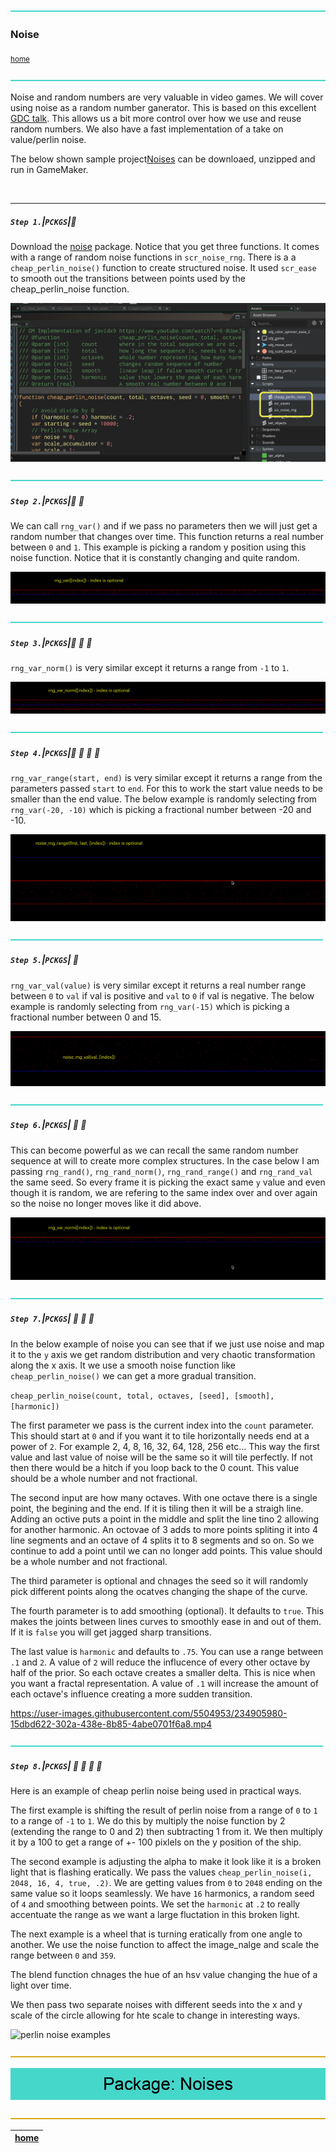 ![](../images/line3.png)

### Noise

<sub>[home](../README.md#user-content-gms2-packages---table-of-contents)</sub>

![](../images/line3.png)

Noise and random numbers are very valuable in video games. We will cover using noise as a random number ganerator.  This is based on this excellent [GDC talk](https://www.youtube.com/watch?v=LWFzPP8ZbdU). This allows us a bit more control over how we use and reuse random numbers. We also have a fast implementation of a take on value/perlin noise. 

The below shown sample project[Noises](../sample-projects/Noise.zip) can be downloaed, unzipped and run in GameMaker.

<br>

---

##### `Step 1.`\|`PCKGS`|:small_blue_diamond:

Download the [noise](../packages/noise.yymps) package. Notice that you get three functions. It comes with a range of random noise functions in `scr_noise_rng`.  There is a a `cheap_perlin_noise()` function to create structured noise.  It used `scr_ease` to smooth out the transitions between points used by the cheap_perlin_noise function.

![download noise package](images/noise_functions.png)

![](../images/line2.png)

##### `Step 2.`\|`PCKGS`|:small_blue_diamond: :small_blue_diamond: 

We can call `rng_var()` and if we pass no parameters then we will just get a random number that changes over time.  This function returns a real number between `0` and `1`. This example is picking a random y position using this noise function.  Notice that it is constantly changing and quite random. 

![rng_var()](images/rng_var.gif)

![](../images/line2.png)

##### `Step 3.`\|`PCKGS`|:small_blue_diamond: :small_blue_diamond: :small_blue_diamond:

`rng_var_norm()` is very similar except it returns a range from `-1` to `1`.

![rng_var_norm()](images/rng_var_norm.gif)

![](../images/line2.png)

##### `Step 4.`\|`PCKGS`|:small_blue_diamond: :small_blue_diamond: :small_blue_diamond: :small_blue_diamond:

`rng_var_range(start, end)` is very similar except it returns a range from the parameters passed `start` to `end`. For this to work the start value needs to be smaller than the end value. The below example is randomly selecting from `rng_var(-20, -10)` which is picking a fractional number between -20 and -10.

![rng_var_range(start, end)](images/rng_range.gif)

![](../images/line2.png)

##### `Step 5.`\|`PCKGS`| :small_orange_diamond:

`rng_var_val(value)` is very similar except it returns a real number range between `0` to `val` if val is positive and `val` to `0` if val is negative. The below example is randomly selecting from `rng_var(-15)` which is picking a fractional number between 0 and 15.

![rng_var_range(start, end)](images/rng_value.gif)

![](../images/line2.png)

##### `Step 6.`\|`PCKGS`| :small_orange_diamond: :small_blue_diamond:

This can become powerful as we can recall the same random number sequence at will to create more complex structures.  In the case below I am passing `rng_rand()`, `rng_rand_norm()`, `rng_rand_range()` and `rng_rand_val` the same seed.  So every frame it is picking the exact same `y` value and even though it is random, we are refering to the same index over and over again so the noise no longer moves like it did above.

![alt_texadd indexes into noise functiont](images/rng_indexes.gif)

![](../images/line2.png)

##### `Step 7.`\|`PCKGS`| :small_orange_diamond: :small_blue_diamond: :small_blue_diamond:

In the below example of noise you can see that if we just use noise and map it to the `y` axis we get random distribution and very chaotic transformation along the x axis.  It we use a smooth noise function like `cheap_perlin_noise()` we can get a more gradual transition.  

`cheap_perlin_noise(count, total, octaves, [seed], [smooth], [harmonic])`

The first parameter we pass is the current index into the  `count` parameter.  This should start at `0` and if you want it to tile horizontally needs end at a power of `2`.  For example 2, 4, 8, 16, 32, 64, 128, 256 etc...  This way the first value and last value of noise will be the same so it will tile perfectly.  If not then there would be a hitch if you loop back to the 0 count.  This value should be a whole number and not fractional.  

The second input are how many octaves.  With one octave there is a single point, the begining and the end.  If it is tiling then it will be a straigh line.  Adding an octive puts a point in the middle and split the line tino 2 allowing for another harmonic.  An octovae of 3 adds to more points spliting it into 4 line segments and an octave of 4 splits it to 8 segments and so on.  So we continue to add a point until we can no longer add points. This value should be a whole number and not fractional.  

The third parameter is optional and chnages the seed so it will randomly pick different points along the ocatves changing the shape of the curve.

The fourth parameter is to add smoothing (optional).  It defaults to `true`.  This makes the joints between lines curves to smoothly ease in and out of them.  If it is `false` you will get jagged sharp transitions.

The last value is `harmonic` and defaults to `.75`.  You can use a range between `.1` and `2`.  A value of `2` will reduce the influcence of every other octave by half of the prior.  So each octave creates a smaller delta.  This is nice when you want a fractal representation.  A value of `.1` will increase the amount of each octave's influence creating a more sudden transition.

https://user-images.githubusercontent.com/5504953/234905980-15dbd622-302a-438e-8b85-4abe0701f6a8.mp4


![](../images/line2.png)

##### `Step 8.`\|`PCKGS`| :small_orange_diamond: :small_blue_diamond: :small_blue_diamond: :small_blue_diamond:

Here is an example of cheap perlin noise being used in practical ways. 

The first example is shifting the result of perlin noise from a range of `0` to `1` to a range of `-1` to `1`.  We do this by multiply the noise function by 2 (extending the range to 0 and 2) then subtracting 1 from it.  We then multiply it by a 100 to get a range of +- 100 pixlels on the y position of the ship.

The second example is adjusting the alpha to make it look like it is a broken light that is flashing eratically.  We pass the values `cheap_perlin_noise(i, 2048, 16, 4, true, .2)`.  We are getting values from `0` to `2048` ending on the same value so it loops seamlessly.  We have `16` harmonics, a random seed of `4` and smoothing between points.  We set the `harmonic` at `.2` to really accentuate the range as we want a large fluctation in this broken light.

The next example is a wheel that is turning eratically from one angle to another.  We use the noise function to affect the image_nalge and scale the range between `0` and `359`.

The blend function chnages the hue of an hsv value changing the hue of a light over time.

We then pass two separate noises with different seeds into the x and y scale of the circle allowing for hte scale to change in interesting ways.

![perlin noise examples](images/PerlinExamples.gif)

![](../images/line.png)

<!-- <img src="https://via.placeholder.com/1000x100/45D7CA/000000/?text=Package: PACKAGE NAME"> -->

![next up - ](images/banner.png)

![](../images/line.png)

| [home](../README.md#user-content-gms2-packages---table-of-contents)|
|---|
